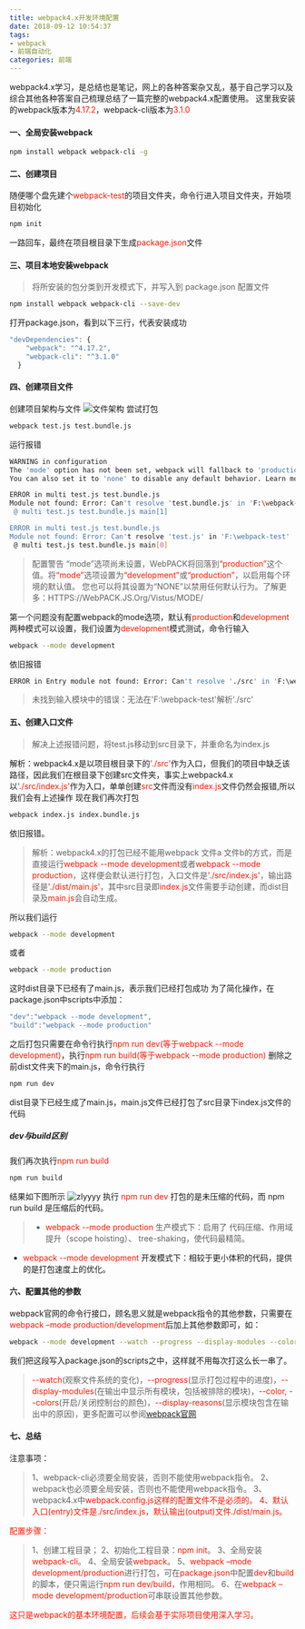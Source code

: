 ```yaml
---
title: webpack4.x开发环境配置
date: 2018-09-12 10:54:37
tags:
- webpack
- 前端自动化
categories: 前端
---
```

webpack4.x学习，是总结也是笔记，网上的各种答案杂又乱，基于自己学习以及综合其他各种答案自己梳理总结了一篇完整的webpack4.x配置使用。
这里我安装的webpack版本为<font color=#ff1700>4.17.2</font>，webpack-cli版本为<font color=#ff1700>3.1.0</font>
#### 一、全局安装webpack
``` bash
npm install webpack webpack-cli -g
```
#### 二、创建项目
随便哪个盘先建个<font color=#ff1700>webpack-test</font>的项目文件夹，命令行进入项目文件夹，开始项目初始化
``` bash
npm init
```
<!--more-->
一路回车，最终在项目根目录下生成<font color=#ff1700>package.json</font>文件
#### 三、项目本地安装webpack
> 将所安装的包分类到开发模式下，并写入到 package.json 配置文件
``` bash
npm install webpack webpack-cli --save-dev
```
打开package.json，看到以下三行，代表安装成功
``` JavaScript
"devDependencies": {
    "webpack": "^4.17.2",
    "webpack-cli": "^3.1.0"
  }
```
#### 四、创建项目文件
创建项目架构与文件
![文件架构](http://wx1.sinaimg.cn/large/a0bac2d9gy1fvcd0gxr8mj208k04ujrb.jpg)
尝试打包
``` bash
webpack test.js test.bundle.js
```
运行报错
``` bash
WARNING in configuration
The 'mode' option has not been set, webpack will fallback to 'production' for this value. Set 'mode' option to 'development' or 'production' to enable defaults for each environment.
You can also set it to 'none' to disable any default behavior. Learn more: https://webpack.js.org/concepts/mode/

ERROR in multi test.js test.bundle.js
Module not found: Error: Can't resolve 'test.bundle.js' in 'F:\webpack-test'
 @ multi test.js test.bundle.js main[1]

ERROR in multi test.js test.bundle.js
Module not found: Error: Can't resolve 'test.js' in 'F:\webpack-test'
 @ multi test.js test.bundle.js main[0]
```
> 配置警告
“mode”选项尚未设置，WebPACK将回落到<font color=#ff1700>“production”</font>这个值。将<font color=#ff1700>“mode”</font>选项设置为<font color=#ff1700>“development”</font>或<font color=#ff1700>“production”</font>，以启用每个环境的默认值。
您也可以将其设置为“NONE”以禁用任何默认行为。了解更多：HTTPS://WebPACK.JS.Org/Vistus/MODE/

第一个问题没有配置webpack的mode选项，默认有<font color=#ff1700>production</font>和<font color=#ff1700>development</font>两种模式可以设置，我们设置为<font color=#ff1700>development</font>模式测试，命令行输入
``` bash
webpack --mode development
```
依旧报错
``` bash
ERROR in Entry module not found: Error: Can't resolve './src' in 'F:\webpack-test'
```
> 未找到输入模块中的错误：无法在'F:\webpack-test'解析'./src'

#### 五、创建入口文件

> 解决上述报错问题，将test.js移动到src目录下，并重命名为index.js

解析：webpack4.x是以项目根目录下的<font color=#ff1700>'./src'</font>作为入口，但我们的项目中缺乏该路径，因此我们在根目录下创建src文件夹，事实上webpack4.x以<font color=#ff1700>'./src/index.js'</font>作为入口，单单创建<font color=#ff1700>src</font>文件而没有<font color=#ff1700>index.js</font>文件仍然会报错,所以我们会有上述操作
现在我们再次打包
``` bash
webpack index.js index.bundle.js
```
依旧报错。

> 解析：webpack4.x的打包已经不能用webpack 文件a 文件b的方式，而是直接运行<font color=#ff1700>webpack --mode development</font>或者<font color=#ff1700>webpack --mode production</font>，这样便会默认进行打包，入口文件是<font color=#ff1700>'./src/index.js'</font>，输出路径是<font color=#ff1700>'./dist/main.js'</font>，其中src目录即<font color=#ff1700>index.js</font>文件需要手动创建，而dist目录及<font color=#ff1700>main.js</font>会自动生成。 

所以我们运行
``` bash
webpack --mode development
```
或者
``` bash
webpack --mode production
```
这时dist目录下已经有了main.js，表示我们已经打包成功
为了简化操作，在package.json中scripts中添加：
``` JavaScript
"dev":"webpack --mode development",
"build":"webpack --mode production"
```
之后打包只需要在命令行执行<font color=#ff1700>npm run dev(等于webpack --mode development)</font>，执行<font color=#ff1700>npm run build(等于webpack --mode production)</font>
删除之前dist文件夹下的main.js，命令行执行
``` bash
npm run dev
```
dist目录下已经生成了main.js，main.js文件已经打包了src目录下index.js文件的代码

##### dev与build区别
我们再次执行<font color=#ff1700>npm run build</font>
``` bash
npm run build
```
结果如下图所示
![zlyyyy](http://wx3.sinaimg.cn/large/a0bac2d9gy1fvci0siz5mj20ag0e8dgl.jpg)
执行 <font color=#ff1700>npm run dev</font> 打包的是未压缩的代码，而 npm run build 是压缩后的代码。
> + <font color=#ff1700>webpack --mode production</font> 生产模式下：启用了 代码压缩、作用域提升（scope hoisting）、 tree-shaking，使代码最精简。
+ <font color=#ff1700>webpack --mode development</font> 开发模式下：相较于更小体积的代码，提供的是打包速度上的优化。

#### 六、配置其他的参数
webpack官网的命令行接口，顾名思义就是webpack指令的其他参数，只需要在<font color=#ff1700>webpack –mode production/development</font>后加上其他参数即可，如：
``` bash
webpack --mode development --watch --progress --display-modules --colors --display-reasons
```
我们把这段写入package.json的scripts之中，这样就不用每次打这么长一串了。
> <font color=#ff1700>--watch</font>(观察文件系统的变化)，<font color=#ff1700>--progress</font>(显示打包过程中的进度)，<font color=#ff1700>--display-modules</font>(在输出中显示所有模块，包括被排除的模块)，<font color=#ff1700>--color, --colors</font>(开启/关闭控制台的颜色)，<font color=#ff1700>--display-reasons</font>(显示模块包含在输出中的原因)，更多配置可以参阅<font color=#ff1700>[webpack官网](https://www.webpackjs.com/)</font>
#### 七、总结
注意事项：
> 1、webpack-cli必须要全局安装，否则不能使用webpack指令。
 2、webpack也必须要全局安装，否则也不能使用webpack指令。 
 3、webpack4.x中<font color=#ff1700>webpack.config.js这样的配置文件不是必须的。 
 4、默认入口<font color=#ff1700>(entry)</font>文件是./src/index.js，默认输出<font color=#ff1700>(output)</font>文件./dist/main.js。

配置步骤：
> 1、创建工程目录； 
2、初始化工程目录：<font color=#ff1700>npm init</font>。 
3、全局安装<font color=#ff1700>webpack-cli</font>。 
4、全局安装<font color=#ff1700>webpack</font>。 
5、<font color=#ff1700>webpack –mode development/production</font>进行打包，可在<font color=#ff1700>package.json</font>中配置<font color=#ff1700>dev</font>和<font color=#ff1700>build</font>的脚本，便只需运行<font color=#ff1700>npm run dev/build</font>，作用相同。 
6、在<font color=#ff1700>webpack –mode development/production</font>可串联设置其他参数。

这只是webpack的基本环境配置，后续会基于实际项目使用深入学习。




